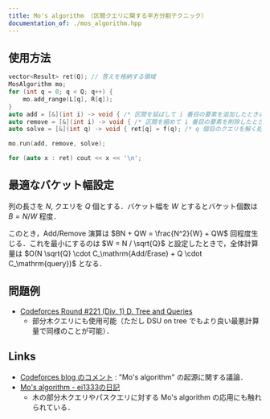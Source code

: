 ```yaml
---
title: Mo's algorithm （区間クエリに関する平方分割テクニック）
documentation_of: ./mos_algorithm.hpp
---
```


## 使用方法

```cpp
vector<Result> ret(Q); // 答えを格納する領域
MosAlgorithm mo;
for (int q = 0; q < Q; q++) {
    mo.add_range(L[q], R[q]);
}
auto add = [&](int i) -> void { /* 区間を延ばして i 番目の要素を追加したときの処理 */ };
auto remove = [&](int i) -> void { /* 区間を縮めて i 番目の要素を削除したときの処理 */ };
auto solve = [&](int q) -> void { ret[q] = f(q); /* q 個目のクエリを解く処理 */ };

mo.run(add, remove, solve);

for (auto x : ret) cout << x << '\n';
```

## 最適なバケット幅設定

列の長さを $N$, クエリを $Q$ 個とする．バケット幅を $W$ とするとバケット個数は $B = N / W$ 程度．

このとき，Add/Remove 演算は $BN + QW = \frac{N^2}{W} + QW$ 回程度生じる．これを最小にするのは $W = N / \sqrt{Q}$ と設定したときで，全体計算量は $O(N \sqrt{Q} \cdot C_\mathrm{Add/Erase} + Q \cdot C_\mathrm{query})$ となる．

## 問題例

- [Codeforces Round #221 (Div. 1) D. Tree and Queries](https://codeforces.com/contest/375/submission/114665433)
  - 部分木クエリにも使用可能（ただし DSU on tree でもより良い最悪計算量で同様のことが可能）．

## Links

- [Codeforces blog のコメント](https://codeforces.com/blog/entry/20032?#comment-248430) : "Mo's algorithm" の起源に関する議論．
- [Mo's algorithm - ei1333の日記](https://ei1333.hateblo.jp/entry/2017/09/11/211011)
  - 木の部分木クエリやパスクエリに対する Mo's algorithm の応用にも触れられている．

